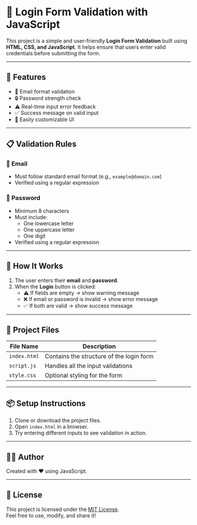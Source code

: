 # 🔐 Login Form Validation with JavaScript

This project is a simple and user-friendly **Login Form Validation** built using **HTML, CSS, and JavaScript**. It helps ensure that users enter valid credentials before submitting the form.

---

## 🚀 Features

- 📧 Email format validation  
- 🔒 Password strength check  
- ⚠️ Real-time input error feedback  
- ✅ Success message on valid input  
- 🎨 Easily customizable UI

---

## 📋 Validation Rules

### 📧 Email
- Must follow standard email format (e.g., `example@domain.com`)  
- Verified using a regular expression  

### 🔐 Password
- Minimum 8 characters  
- Must include:
  - One lowercase letter  
  - One uppercase letter  
  - One digit  
- Verified using a regular expression  

---

## 🧠 How It Works

1. The user enters their **email** and **password**.
2. When the **Login** button is clicked:
   - ⚠️ If fields are empty → show warning message  
   - ❌ If email or password is invalid → show error message  
   - ✅ If both are valid → show success message  

---

## 📁 Project Files

| File Name    | Description                             |
|--------------|-----------------------------------------|
| `index.html` | Contains the structure of the login form |
| `script.js`  | Handles all the input validations        |
| `style.css`  | Optional styling for the form            |

---

## 📦 Setup Instructions

1. Clone or download the project files.
2. Open `index.html` in a browser.
3. Try entering different inputs to see validation in action.

---

## 🙋‍♂️ Author

Created with ❤️ using JavaScript.

---

## 📄 License

This project is licensed under the [MIT License](https://opensource.org/licenses/MIT).  
Feel free to use, modify, and share it!


